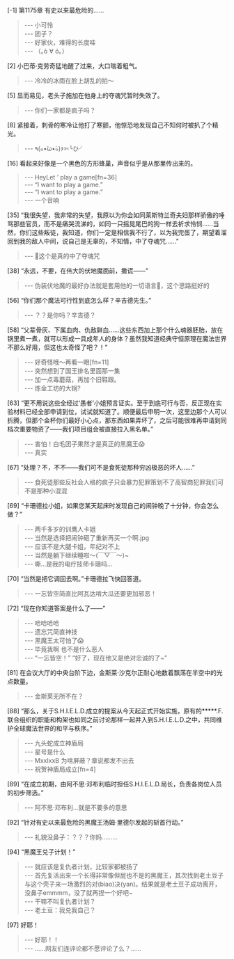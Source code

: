 
[-1] 第1175章 有史以来最危险的……
>--- 小可怜<br>
>--- 团子？<br>
>--- 好家伙，难得的长度哇<br>
>--- （｡ò ∀ ó｡）<br>

[2] 小巴蒂·克劳奇猛地醒了过来，大口喘着粗气。
>--- 冷冷的冰雨在脸上胡乱的拍～<br>

[5] 显而易见，老头子施加在他身上的夺魂咒暂时失效了。
>--- 你们一家都是疯子吗？<br>

[8] 紧接着，刺骨的寒冷让他打了寒颤，他惊恐地发现自己不知何时被扒了个精光。
>--- ٩(๑•̀ω•́๑)۶✄╰ひ╯<br>

[16] 看起来好像是一个黑色的方形蜂巢，声音似乎是从那里传出来的。
>--- HeyLet ’ play a game[fn=36]<br>
>--- “I want to play a game.”<br>
>--- “I want to play a game.”<br>
>--- 一个音响<br>

[35] “我很失望，我非常的失望，我原以为你会如同莱斯特兰奇夫妇那样骄傲的唾骂那些官员，而不是痛哭流涕的，如同一只摇晃尾巴的狗一样去祈求怜悯……当然，你们这些叛徒，我知道，你们一定是相信我不行了，以为我完蛋了，期望着溜回到我的敌人中间，说自己是无辜的，不知情，中了夺魂咒……”
>--- 🤣这个是真的中了夺魂咒<br>

[38] “永远，不要，在伟大的伏地魔面前，撒谎——”
>--- 伪装伏地魔的最好办法就是套用他的一切语言🤔，这个思路挺好的<br>

[56] “你们那个魔法可行性到底怎么样？辛吉德先生。”
>--- ？？是你吗？辛吉德？<br>

[58] “父辈骨灰、下属血肉、仇敌鲜血……这些东西加上那个什么魂器胚胎，放在锅里煮一煮，就可以形成一具成年人的身体？虽然我知道经典守恒原理在魔法世界不那么好用，但这也太奇怪了吧？！”
>--- 好奇怪哦～再看一眼[fn=11]<br>
>--- 突然想到了国王排名里面那一集<br>
>--- 加一点毒蘑菇，再加个旧鞋跟。<br>
>--- 炼金工坊的大锅?<br>

[63] “更不用说这些全经过‘愚者’小姐预言证实。至于到底可行与否，反正现在实验材料已经全部申请到位，试试就知道了。顺便最后申明一次，这里边那个人可以折腾，但那个金杯你们最好小心点，那东西如果弄坏了，之后可能很难再申请到同档次重要物资了——我们项目组会被直接拉入黑名单。”
>--- 害怕！白毛团子果然才是真正的黑魔王😱<br>
>--- 真实<br>

[67] “处理？不，不不——我们可不是食死徒那种穷凶极恶的坏人……”
>--- 食死徒那些反社会人格的疯子只会暴力犯罪策划不了高智商犯罪我们可不是那种小混混<br>

[69] “卡珊德拉小姐，如果您某天起床时发现自己的闹钟晚了十分钟，你会怎么做？”
>--- 两千多岁的训鹰人卡姐<br>
>--- 当然是选择把闹钟砸了重新再买一个啊.jpg<br>
>--- 应该不是大腿卡姐，年纪对不上<br>
>--- 当然是躺下继续睡啦～(￣▽￣～)~<br>
>--- 嘶...是我的电疗技师卡珊吗...<br>

[70] “当然是把它调回去啊。”卡珊德拉飞快回答道。
>--- 一忘皆空简直比阿瓦达啃大瓜还要更加邪恶！<br>

[72] “现在你知道答案是什么了——”
>--- 哈哈哈哈<br>
>--- 遗忘咒简直神技<br>
>--- 黑魔王太可怕了😱<br>
>--- 毕竟我啊 也不是什么恶人<br>
>--- “一忘皆空！”
“好了，现在他又是绝对忠诚的了~”<br>

[81] 在会议大厅的中央台阶下边，金斯莱·沙克尔正耐心地数着飘荡在半空中的光点数量。
>--- 金斯莱无所不在？<br>

[88] “那么，关于S.H.I.E.L.D.成立的提案从今天起正式开始实施，原有的*****.F.联合组织的职能和构架也如同之前讨论那样一起并入到S.H.I.E.L.D.之中，共同维护全球魔法世界的和平与秩序。”
>--- 九头蛇成立神盾局<br>
>--- 星号是什么<br>
>--- MxxIxxB   为啥屏蔽？章说都发不出去<br>
>--- 祝贺神盾局成立[fn=4]<br>

[89] “在成立初期，由阿不思·邓布利临时担任S.H.I.E.L.D.局长，负责各岗位人员的初步筛选。”
>--- 阿不思·邓布利…就是不要多的意思<br>

[92] “针对有史以来最危险的黑魔王汤姆·里德尔发起的斩首行动。”
>--- 礼貌没鼻子：？？？你妈………<br>

[94] “黑魔王兑子计划！”
>--- 就应该是复仇者计划，比较家都被扬了<br>
>--- 首先复活出来一个长得非常像但屁也不是的黑魔王，其次找到老土豆子与这个壳子来一场激烈的对(biao)决(yan)。结果就是老土豆子成功离开，没鼻子emmmm，没了就再捏一个好吧~<br>
>--- 干嘛不叫复仇者计划？<br>
>--- 老土豆：我兑我自己？<br>

[97] 好耶！
>--- 好耶！！<br>
>--- ……网友们连评论都不愿评论了么？……<br>
